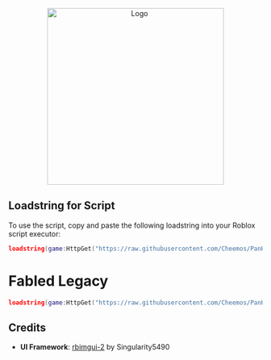 <p align="center">
  <img src="https://github.com/Cheemos/PanHub/blob/main/Assets/Panhubtextlogo.png" alt="Logo" width="350">
</p>


## Loadstring for Script
To use the script, copy and paste the following loadstring into your Roblox script executor:

```lua
loadstring(game:HttpGet("https://raw.githubusercontent.com/Cheemos/PanHub/refs/heads/main/HubLoader"))()
```
# Fabled Legacy
```lua
loadstring(game:HttpGet("https://raw.githubusercontent.com/Cheemos/PanHub/refs/heads/main/Scripts/FabledLegacy"))()
```
## Credits
- **UI Framework**: [rbimgui-2](https://github.com/Singularity5490/rbimgui-2) by Singularity5490
